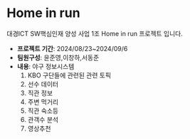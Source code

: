 <h1>Home in run</h1>

대경ICT SW핵심인재 양성 사업 1조 Home in run 프로젝트 입니다.<br>
<ul>
  <li><strong>프로젝트 기간</strong>: 2024/08/23~2024/09/6</li>
  <li><strong>팀원구성</strong>: 윤준영,이창하,서동준</li>
  <li><strong>내용</strong>: 야구 정보시스템
  <ul style="list-style-type: decimal;"> 
    <li>KBO 구단들에 관련된 관련 토픽</li>
    <li>선수 데이터</li>
    <li>직관 정보</li>
    <li>주변 먹거리</li>
    <li>직관 숙소등</li>
    <li>관객수 분석</li>
    <li>영상추천</li>
  </ul>
  </li>
</ul>
